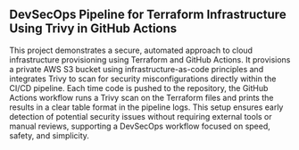 ## DevSecOps Pipeline for Terraform Infrastructure Using Trivy in GitHub Actions
This project demonstrates a secure, automated approach to cloud infrastructure provisioning using Terraform and GitHub Actions. It provisions a private AWS S3 bucket using infrastructure-as-code principles and integrates Trivy to scan for security misconfigurations directly within the CI/CD pipeline. Each time code is pushed to the repository, the GitHub Actions workflow runs a Trivy scan on the Terraform files and prints the results in a clear table format in the pipeline logs. This setup ensures early detection of potential security issues without requiring external tools or manual reviews, supporting a DevSecOps workflow focused on speed, safety, and simplicity.
